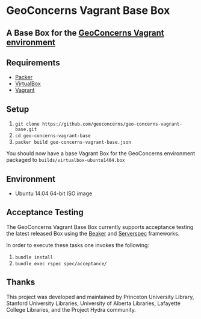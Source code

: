 # GeoConcerns Vagrant Base Box
## A Base Box for the [GeoConcerns Vagrant environment](https://github.com/geoconcerns/geo-concerns-vagrant)

## Requirements

* [Packer](https://www.packer.io/)
* [VirtualBox](https://www.virtualbox.org/)
* [Vagrant](https://www.vagrantup.com/)

## Setup

1. `git clone https://github.com/geoconcerns/geo-concerns-vagrant-base.git`
2. `cd geo-concerns-vagrant-base`
3. `packer build geo-concerns-vagrant-base.json`

You should now have a base Vagrant Box for the GeoConcerns environment packaged to `builds/virtualbox-ubuntu1404.box`

## Environment

* Ubuntu 14.04 64-bit ISO image

## Acceptance Testing

The GeoConcerns Vagrant Base Box currently supports acceptance testing the latest released Box using the [Beaker](https://github.com/puppetlabs/beaker) and [Serverspec](http://serverspec.org/) frameworks.

In order to execute these tasks one invokes the following:
1. `bundle install`
2. `bundle exec rspec spec/acceptance/`

## Thanks

This project was developed and maintained by Princeton University Library, Stanford University Libraries, University of Alberta Libraries, Lafayette College Libraries, and the Project Hydra community.
